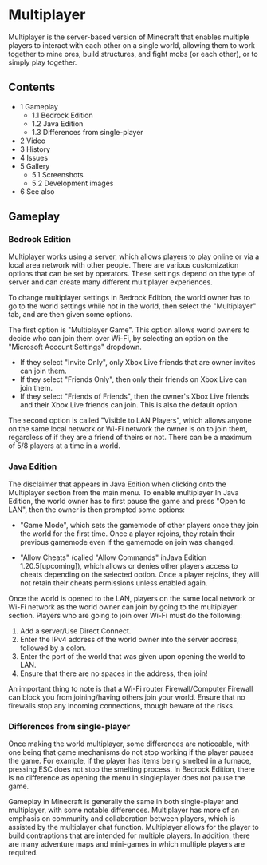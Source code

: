 # Multiplayer
Multiplayer is the server-based version of Minecraft that enables multiple players to interact with each other on a single world, allowing them to work together to mine ores, build structures, and fight mobs (or each other), or to simply play together.

## Contents
- 1 Gameplay
	- 1.1 Bedrock Edition
	- 1.2 Java Edition
	- 1.3 Differences from single-player
- 2 Video
- 3 History
- 4 Issues
- 5 Gallery
	- 5.1 Screenshots
	- 5.2 Development images
- 6 See also

## Gameplay
### Bedrock Edition
Multiplayer works using a server, which allows players to play online or via a local area network with other people. There are various customization options that can be set by operators. These settings depend on the type of server and can create many different multiplayer experiences. 

To change multiplayer settings in Bedrock Edition, the world owner has to go to the world settings while not in the world, then select the "Multiplayer" tab, and are then given some options. 

The first option is "Multiplayer Game". This option allows world owners to decide who can join them over Wi-Fi, by selecting an option on the "Microsoft Account Settings" dropdown. 

- If they select "Invite Only", only Xbox Live friends that are owner invites can join them.
- If they select "Friends Only", then only their friends on Xbox Live can join them.
- If they select "Friends of Friends", then the owner's Xbox Live friends and their Xbox Live friends can join. This is also the default option.

The second option is called "Visible to LAN Players", which allows anyone on the same local network or Wi-Fi network the owner is on to join them, regardless of if they are a friend of theirs or not. There can be a maximum of 5/8 players at a time in a world.

### Java Edition
The disclaimer that appears in Java Edition when clicking onto the Multiplayer section from the main menu.
To enable multiplayer In Java Edition, the world owner has to first pause the game and press "Open to LAN", then the owner is then prompted some options:

- "Game Mode", which sets the gamemode of other players once they join the world for the first time. Once a player rejoins, they retain their previous gamemode even if the gamemode on join was changed.

- "Allow Cheats" (called "Allow Commands" ‌inJava Edition 1.20.5‌[upcoming]), which allows or denies other players access to cheats depending on the selected option. Once a player rejoins, they will not retain their cheats permissions unless enabled again.

Once the world is opened to the LAN, players on the same local network or Wi-Fi network as the world owner can join by going to the multiplayer section. Players who are going to join over Wi-Fi must do the following:

1. Add a server/Use Direct Connect.
2. Enter the IPv4 address of the world owner into the server address, followed by a colon.
3. Enter the port of the world that was given upon opening the world to LAN.
4. Ensure that there are no spaces in the address, then join!

An important thing to note is that a Wi-Fi router Firewall/Computer Firewall can block you from joining/having others join your world. Ensure that no firewalls stop any incoming connections, though beware of the risks.

### Differences from single-player
Once making the world multiplayer, some differences are noticeable, with one being that game mechanisms do not stop working if the player pauses the game. For example, if the player has items being smelted in a furnace, pressing ESC does not stop the smelting process. In Bedrock Edition, there is no difference as opening the menu in singleplayer does not pause the game. 

Gameplay in Minecraft is generally the same in both single-player and multiplayer, with some notable differences. Multiplayer has more of an emphasis on community and collaboration between players, which is assisted by the multiplayer chat function. Multiplayer allows for the player to build contraptions that are intended for multiple players. In addition, there are many adventure maps and mini-games in which multiple players are required.



